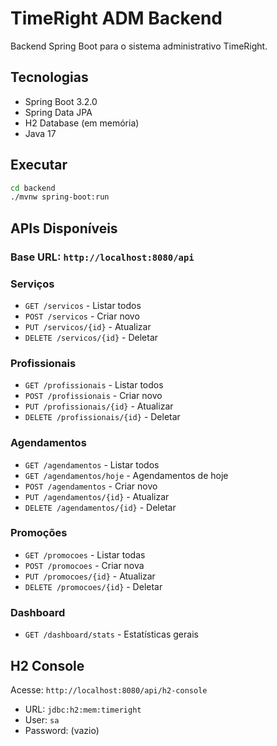 # TimeRight ADM Backend

Backend Spring Boot para o sistema administrativo TimeRight.

## Tecnologias
- Spring Boot 3.2.0
- Spring Data JPA
- H2 Database (em memória)
- Java 17

## Executar
```bash
cd backend
./mvnw spring-boot:run
```

## APIs Disponíveis

### Base URL: `http://localhost:8080/api`

### Serviços
- `GET /servicos` - Listar todos
- `POST /servicos` - Criar novo
- `PUT /servicos/{id}` - Atualizar
- `DELETE /servicos/{id}` - Deletar

### Profissionais
- `GET /profissionais` - Listar todos
- `POST /profissionais` - Criar novo
- `PUT /profissionais/{id}` - Atualizar
- `DELETE /profissionais/{id}` - Deletar

### Agendamentos
- `GET /agendamentos` - Listar todos
- `GET /agendamentos/hoje` - Agendamentos de hoje
- `POST /agendamentos` - Criar novo
- `PUT /agendamentos/{id}` - Atualizar
- `DELETE /agendamentos/{id}` - Deletar

### Promoções
- `GET /promocoes` - Listar todas
- `POST /promocoes` - Criar nova
- `PUT /promocoes/{id}` - Atualizar
- `DELETE /promocoes/{id}` - Deletar

### Dashboard
- `GET /dashboard/stats` - Estatísticas gerais

## H2 Console
Acesse: `http://localhost:8080/api/h2-console`
- URL: `jdbc:h2:mem:timeright`
- User: `sa`
- Password: (vazio)
